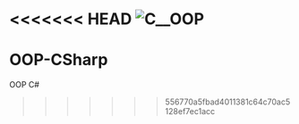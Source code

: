 <<<<<<< HEAD
![C__OOP](https://thecodeistrueorfalse.files.wordpress.com/2014/02/templates-cshar-oop.jpg)
=======
# OOP-CSharp
OOP C#
>>>>>>> 556770a5fbad4011381c64c70ac5128ef7ec1acc
